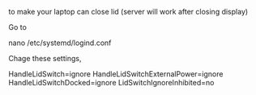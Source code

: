 to make your laptop can close lid (server will work after closing display)

Go to 

nano /etc/systemd/logind.conf

Chage these settings,

HandleLidSwitch=ignore
HandleLidSwitchExternalPower=ignore
HandleLidSwitchDocked=ignore
LidSwitchIgnoreInhibited=no